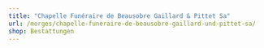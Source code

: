 ```yaml
---
title: "Chapelle Funéraire de Beausobre Gaillard & Pittet Sa"
url: /morges/chapelle-funeraire-de-beausobre-gaillard-und-pittet-sa/
shop: Bestattungen
---
```

